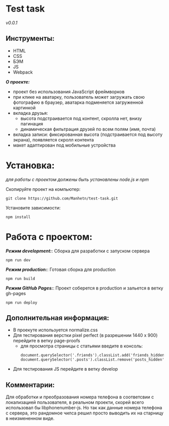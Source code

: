# Test task

_v0.0.1_

## Инструменты:
- HTML
- CSS
- БЭМ
- JS
- Webpack

**_О проекте:_**
  - проект без использования JavaScript фреймворков
  - при клике на аватарку, пользователь может загружать свою фотографию в браузер, аватарка подменяется загруженной картинкой
  - вкладка друзья:
    - высота подстраивается под контент, скролла нет, внизу пагинация
    - динамическая фильтрация друзей по всем полям (имя, почта)
  - вкладка записи: фиксированная высота (подстраивается под высоту экрана), появляется скролл контента
  - макет адаптирован под мобильные устройства

# Установка:
_для работы с проектом должены быть установлены node.js и npm_

Скопируйте проект на компьютер:

```
git clone https://github.com/Manhetn/test-task.git
```

Установите зависимости:

```
npm install
```

# Работа с проектом:

**_Режим development:_**: Сборка для разработки с запуском сервера

```
npm run dev
```

**_Режим production:_**:  Готовая сборка для production

```
npm run build
```

**_Режим GitHub Pages:_**:  Проект соберется в production и зальется в ветку gh-pages

```
npm run deploy
```

## Дополнительная информация:

  - В проекуте используется normalize.css
  - Для тестирования верстки pixel perfect (в разрешении 1440 х 900) перейдите в ветку page-proofs
    - для просмотра страницы с статьями введите в консоль:
      ```
      document.querySelector('.friends').classList.add('friends_hidden');
      document.querySelector('.posts').classList.remove('posts_hidden');
      ```
  - Для тестирования JS перейдите в ветку develop

## Комментарии:
  Для обработки и преобразования номера телефона в соответсвии с локализацией пользователя, в реальном проекти, скорей всего использовал бы libphonenumber-js. Но так как данные номера телефона с сервера, это рандомное чилса решил просто выводить их на старницу в неизмененном виде.
